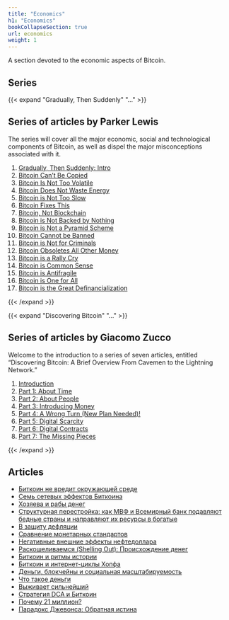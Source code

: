```yaml
---
title: "Economics"
h1: "Economics"
bookCollapseSection: true
url: economics
weight: 1
---
```


A section devoted to the economic aspects of Bitcoin.

## Series 

{{< expand "Gradually, Then Suddenly" "..." >}}
## Series of articles by Parker Lewis 

The series will cover all the major economic, social and technological components of Bitcoin, as well as dispel the major misconceptions associated with it.

1. [Gradually, Then Suddenly: Intro](/en/gradually-then-suddenly/intro)
2. [Bitcoin Can’t Be Copied](/en/gradually-then-suddenly/bitcoin-cant-be-copied)
3. [Bitcoin Is Not Too Volatile](/en/gradually-then-suddenly/bitcoin-is-not-too-volatile)
4. [Bitcoin Does Not Waste Energy](/en/gradually-then-suddenly/bitcoin-does-not-waste-energy)
5. [Bitcoin is Not Too Slow](/en/gradually-then-suddenly/bitcoin-is-not-too-slow)
6. [Bitcoin Fixes This](/en/gradually-then-suddenly/bitcoin-fixes-this)
7. [Bitcoin, Not Blockchain](/en/gradually-then-suddenly/bitcoin-not-blockchain)
8. [Bitcoin is Not Backed by Nothing](/en/gradually-then-suddenly/bitcoin-is-not-backed-by-nothing)
9. [Bitcoin is Not a Pyramid Scheme](/en/gradually-then-suddenly/bitcoin-is-not-a-pyramid-scheme)
10. [Bitcoin Cannot be Banned](/en/gradually-then-suddenly/bitcoin-cannot-be-banned)
11. [Bitcoin is Not for Criminals](/en/gradually-then-suddenly/bitcoin-is-not-for-criminals)
12. [Bitcoin Obsoletes All Other Money](/en/gradually-then-suddenly/bitcoin-obsoletes-all-other-money)
13. [Bitcoin is a Rally Cry](/en/gradually-then-suddenly/bitcoin-is-a-rally-cry)
14. [Bitcoin is Common Sense](/en/gradually-then-suddenly/bitcoin-is-common-sense)
15. [Bitcoin is Antifragile](/en/gradually-then-suddenly/bitcoin-is-antifragile)
16. [Bitcoin is One for All](/en/gradually-then-suddenly/bitcoin-is-one-for-all)
17. [Bitcoin is the Great Definancialization](/en/gradually-then-suddenly/bitcoin-is-the-great-definancialization)

{{< /expand >}}

{{< expand "Discovering Bitcoin" "..." >}}
## Series of articles by Giacomo Zucco
Welcome to the introduction to a series of seven articles, entitled “Discovering Bitcoin: A Brief Overview From Cavemen to the Lightning Network.”

1. [Introduction](/en/discovering-bitcoin/intro)
2. [Part 1: About Time](/en/discovering-bitcoin/about-time)
3. [Part 2: About People](/en/discovering-bitcoin/about-people)
4. [Part 3: Introducing Money](/en/discovering-bitcoin/introducing-money)
5. [Part 4: A Wrong Turn (New Plan Needed)!](/en/discovering-bitcoin/a-wrong-turn-new-plan-needed)
6. [Part 5: Digital Scarcity](/en/discovering-bitcoin/digital-scarcity)
7. [Part 6: Digital Contracts](/en/discovering-bitcoin/digital-contracts)
8. [Part 7: The Missing Pieces](/en/discovering-bitcoin/the-missing-pieces)

{{< /expand >}}

## Articles

- [Биткоин не вредит окружающей среде](/bitkoin-ne-vredit-okruzhayushej-srede)
- [Семь сетевых эффектов Биткоина](/sem-setevyh-effektov-bitkoina)
- [Хозяева и рабы денег](/hozyaeva-i-raby-deneg)
- [Структурная перестройка: как МВФ и Всемирный банк подавляют бедные страны и направляют их ресурсы в богатые](/strukturnaya-perestrojka)
- [В защиту дефляции](/v-zashchitu-deflyacii)
- [Сравнение монетарных стандартов](/sravnenie-monetarnyh-standartov)
- [Негативные внешние эффекты нефтедоллара](/negativnye-effekty-neftedollara)
- [Раскошеливаемся (Shelling Out): Происхождение денег](/raskoshelivaemsya)
- [Биткоин и ритмы истории](/bitcoin-i-ritmy-istorii)
- [Биткоин и интернет-циклы Хопфа](/bitcoin-i-internet-cikly-hopfa)
- [Деньги, блокчейны и социальная масштабируемость](/dengi-blokchejny-i-socialnaya-masshtabiruemost)
- [Что такое деньги](/chto-takoe-dengi)
- [Выживает сильнейший](/vyzhivaet-silnejshij)
- [Стратегия DCA и Биткоин](/strategiya-dca)
- [Почему 21 миллион?](/pochemu-21-million)
- [Парадокс Джевонса: Обратная истина](/jevons_paradox)
